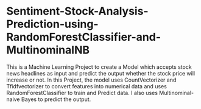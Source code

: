 # Sentiment-Stock-Analysis-Prediction-using-RandomForestClassifier-and-MultinominalNB


This is a Machine Learning Project to create a Model which accepts stock news headlines as input and predict the output whether the stock price will increase or not.
In this Project, the model uses CountVectorizer and Tfidfvectorizer to convert features into numerical data and uses RandomForestClassifier to train and Predict data.
I also uses Multinominal-naive Bayes to predict the output.
